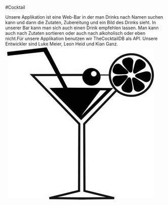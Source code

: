 #Cocktail

Unsere Applikation ist eine Web-Bar in der man Drinks nach Namen suchen kann und dann die Zutaten, Zubereitung und ein Bild des Drinks sieht. In unserer Bar kann man sich auch einen Drink empfehlen lassen. Man kann auch nach Zutaten sortieren oder auch nach alkoholisch oder eben nicht.Für unsere Applikation benutzen wir TheCocktailDB als API. Unsere Entwickler sind Luke Meier, Leon Heid und Kian Ganz.
![Logo](cocktail.png)
